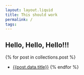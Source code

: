```yaml
---
layout: layout.liquid
title: This should work
permalink: /
tags:
---
```



## Hello, Hello, Hello!!!

{% for post in collections.post %}
* [{{post.data.title}}]({{post.url}})
{% endfor %}
